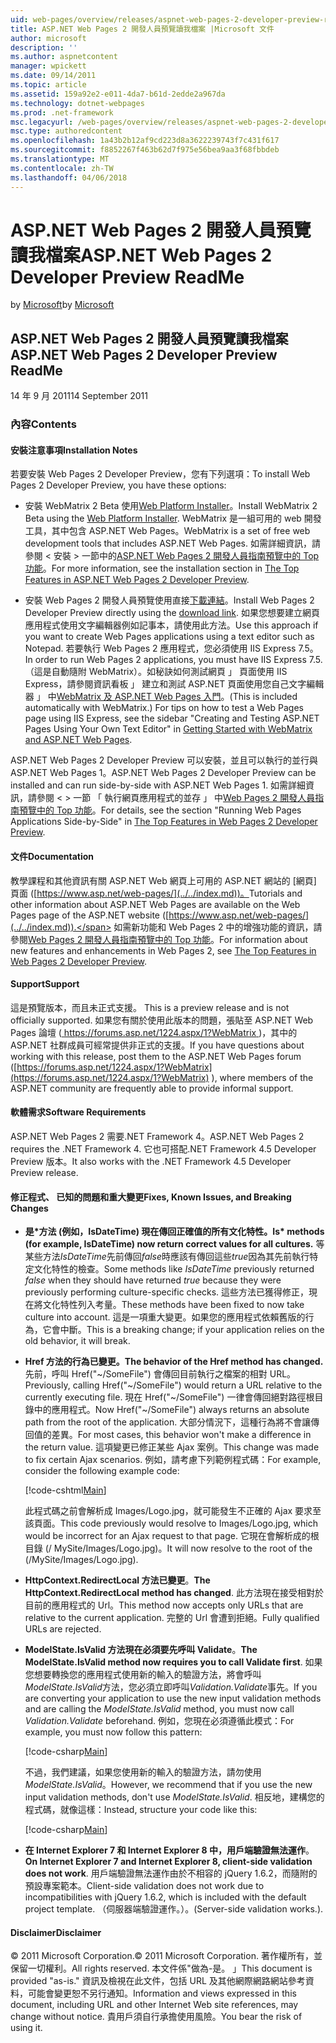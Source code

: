 ```yaml
---
uid: web-pages/overview/releases/aspnet-web-pages-2-developer-preview-readme
title: ASP.NET Web Pages 2 開發人員預覽讀我檔案 |Microsoft 文件
author: microsoft
description: ''
ms.author: aspnetcontent
manager: wpickett
ms.date: 09/14/2011
ms.topic: article
ms.assetid: 159a92e2-e011-4da7-b61d-2edde2a967da
ms.technology: dotnet-webpages
ms.prod: .net-framework
msc.legacyurl: /web-pages/overview/releases/aspnet-web-pages-2-developer-preview-readme
msc.type: authoredcontent
ms.openlocfilehash: 1a43b2b12af9cd223d8a3622239743f7c431f617
ms.sourcegitcommit: f8852267f463b62d7f975e56bea9aa3f68fbbdeb
ms.translationtype: MT
ms.contentlocale: zh-TW
ms.lasthandoff: 04/06/2018
---
```

<a name="aspnet-web-pages-2-developer-preview-readme"></a><span data-ttu-id="59b79-102">ASP.NET Web Pages 2 開發人員預覽讀我檔案</span><span class="sxs-lookup"><span data-stu-id="59b79-102">ASP.NET Web Pages 2 Developer Preview ReadMe</span></span>
====================
<span data-ttu-id="59b79-103">by [Microsoft](https://github.com/microsoft)</span><span class="sxs-lookup"><span data-stu-id="59b79-103">by [Microsoft](https://github.com/microsoft)</span></span>

## <a name="aspnet-web-pages-2-developer-preview-readme"></a><span data-ttu-id="59b79-104">ASP.NET Web Pages 2 開發人員預覽讀我檔案</span><span class="sxs-lookup"><span data-stu-id="59b79-104">ASP.NET Web Pages 2 Developer Preview ReadMe</span></span>

<span data-ttu-id="59b79-105">14 年 9 月 2011</span><span class="sxs-lookup"><span data-stu-id="59b79-105">14 September 2011</span></span>

### <a name="contents"></a><span data-ttu-id="59b79-106">內容</span><span class="sxs-lookup"><span data-stu-id="59b79-106">Contents</span></span>

#### <a id="_Toc303701284"></a>  <span data-ttu-id="59b79-107">安裝注意事項</span><span class="sxs-lookup"><span data-stu-id="59b79-107">Installation Notes</span></span>

<span data-ttu-id="59b79-108">若要安裝 Web Pages 2 Developer Preview，您有下列選項：</span><span class="sxs-lookup"><span data-stu-id="59b79-108">To install Web Pages 2 Developer Preview, you have these options:</span></span>

- <span data-ttu-id="59b79-109">安裝 WebMatrix 2 Beta 使用[Web Platform Installer](https://go.microsoft.com/fwlink/?LinkId=226883)。</span><span class="sxs-lookup"><span data-stu-id="59b79-109">Install WebMatrix 2 Beta using the [Web Platform Installer](https://go.microsoft.com/fwlink/?LinkId=226883).</span></span> <span data-ttu-id="59b79-110">WebMatrix 是一組可用的 web 開發工具，其中包含 ASP.NET Web Pages。</span><span class="sxs-lookup"><span data-stu-id="59b79-110">WebMatrix is a set of free web development tools that includes ASP.NET Web Pages.</span></span> <span data-ttu-id="59b79-111">如需詳細資訊，請參閱 < 安裝 > 一節中的[ASP.NET Web Pages 2 開發人員指南預覽中的 Top 功能](https://go.microsoft.com/fwlink/?LinkID=227824)。</span><span class="sxs-lookup"><span data-stu-id="59b79-111">For more information, see the installation section in [The Top Features in ASP.NET Web Pages 2 Developer Preview](https://go.microsoft.com/fwlink/?LinkID=227824).</span></span>

- <span data-ttu-id="59b79-112">安裝 Web Pages 2 開發人員預覽使用直接[下載連結](https://go.microsoft.com/fwlink/?LinkID=226335)。</span><span class="sxs-lookup"><span data-stu-id="59b79-112">Install Web Pages 2 Developer Preview directly using the [download link](https://go.microsoft.com/fwlink/?LinkID=226335).</span></span> <span data-ttu-id="59b79-113">如果您想要建立網頁應用程式使用文字編輯器例如記事本，請使用此方法。</span><span class="sxs-lookup"><span data-stu-id="59b79-113">Use this approach if you want to create Web Pages applications using a text editor such as Notepad.</span></span> <span data-ttu-id="59b79-114">若要執行 Web Pages 2 應用程式，您必須使用 IIS Express 7.5。</span><span class="sxs-lookup"><span data-stu-id="59b79-114">In order to run Web Pages 2 applications, you must have IIS Express 7.5.</span></span> <span data-ttu-id="59b79-115">（這是自動隨附 WebMatrix）。如秘訣如何測試網頁 」 頁面使用 IIS Express，請參閱資訊看板 」 建立和測試 ASP.NET 頁面使用您自己文字編輯器 」 中[WebMatrix 及 ASP.NET Web Pages 入門](https://go.microsoft.com/fwlink/?LinkId=202889)。</span><span class="sxs-lookup"><span data-stu-id="59b79-115">(This is included automatically with WebMatrix.) For tips on how to test a Web Pages page using IIS Express, see the sidebar "Creating and Testing ASP.NET Pages Using Your Own Text Editor" in [Getting Started with WebMatrix and ASP.NET Web Pages](https://go.microsoft.com/fwlink/?LinkId=202889).</span></span>

<span data-ttu-id="59b79-116">ASP.NET Web Pages 2 Developer Preview 可以安裝，並且可以執行的並行與 ASP.NET Web Pages 1。</span><span class="sxs-lookup"><span data-stu-id="59b79-116">ASP.NET Web Pages 2 Developer Preview can be installed and can run side-by-side with ASP.NET Web Pages 1.</span></span> <a id="a"></a><span data-ttu-id="59b79-117">如需詳細資訊，請參閱 < > 一節 「 執行網頁應用程式的並存 」 中[Web Pages 2 開發人員指南預覽中的 Top 功能](https://go.microsoft.com/fwlink/?LinkID=227824)。</span><span class="sxs-lookup"><span data-stu-id="59b79-117">For details, see the section "Running Web Pages Applications Side-by-Side" in [The Top Features in Web Pages 2 Developer Preview](https://go.microsoft.com/fwlink/?LinkID=227824).</span></span>

#### <a id="_Toc303701285"></a>  <span data-ttu-id="59b79-118">文件</span><span class="sxs-lookup"><span data-stu-id="59b79-118">Documentation</span></span>

<span data-ttu-id="59b79-119">教學課程和其他資訊有關 ASP.NET Web 網頁上可用的 ASP.NET 網站的 [網頁] 頁面 ([https://www.asp.net/web-pages/](../../index.md))。</span><span class="sxs-lookup"><span data-stu-id="59b79-119">Tutorials and other information about ASP.NET Web Pages are available on the Web Pages page of the ASP.NET website ([https://www.asp.net/web-pages/](../../index.md)).</span></span> <span data-ttu-id="59b79-120">如需新功能和 Web Pages 2 中的增強功能的資訊，請參閱[Web Pages 2 開發人員指南預覽中的 Top 功能](https://go.microsoft.com/fwlink/?LinkID=227824)。</span><span class="sxs-lookup"><span data-stu-id="59b79-120">For information about new features and enhancements in Web Pages 2, see [The Top Features in Web Pages 2 Developer Preview](https://go.microsoft.com/fwlink/?LinkID=227824).</span></span>

#### <a id="_Toc303701286"></a>  <span data-ttu-id="59b79-121">Support</span><span class="sxs-lookup"><span data-stu-id="59b79-121">Support</span></span>

<a id="_Toc209852135"></a><span data-ttu-id="59b79-122"><a id="_Toc255833657"></a> 這是預覽版本，而且未正式支援。</span><span class="sxs-lookup"><span data-stu-id="59b79-122"><a id="_Toc255833657"></a> This is a preview release and is not officially supported.</span></span> <span data-ttu-id="59b79-123">如果您有關於使用此版本的問題，張貼至 ASP.NET Web Pages 論壇 ([ https://forums.asp.net/1224.aspx/1?WebMatrix ](https://forums.asp.net/1224.aspx/1?WebMatrix) )，其中的 ASP.NET 社群成員可經常提供非正式的支援。</span><span class="sxs-lookup"><span data-stu-id="59b79-123">If you have questions about working with this release, post them to the ASP.NET Web Pages forum ([https://forums.asp.net/1224.aspx/1?WebMatrix](https://forums.asp.net/1224.aspx/1?WebMatrix) ), where members of the ASP.NET community are frequently able to provide informal support.</span></span>

#### <a id="_Toc303701287"></a>  <span data-ttu-id="59b79-124">軟體需求</span><span class="sxs-lookup"><span data-stu-id="59b79-124">Software Requirements</span></span>

<span data-ttu-id="59b79-125">ASP.NET Web Pages 2 需要.NET Framework 4。</span><span class="sxs-lookup"><span data-stu-id="59b79-125">ASP.NET Web Pages 2 requires the .NET Framework 4.</span></span> <span data-ttu-id="59b79-126">它也可搭配.NET Framework 4.5 Developer Preview 版本。</span><span class="sxs-lookup"><span data-stu-id="59b79-126">It also works with the .NET Framework 4.5 Developer Preview release.</span></span>

<a id="_Toc303701288"></a><a id="_Breaking_Changes"></a>

#### <a name="fixes-known-issues-and-breaking-changes"></a><span data-ttu-id="59b79-127">修正程式、 已知的問題和重大變更</span><span class="sxs-lookup"><span data-stu-id="59b79-127">Fixes, Known Issues, and Breaking Changes</span></span>

<a id="_Toc224729061"></a><a id="_Toc238051347"></a>

- <span data-ttu-id="59b79-128">**是\*方法 (例如，IsDateTime) 現在傳回正確值的所有文化特性。**</span><span class="sxs-lookup"><span data-stu-id="59b79-128">**Is\* methods (for example, IsDateTime) now return correct values for all cultures.**</span></span> <span data-ttu-id="59b79-129">等某些方法*IsDateTime*先前傳回*false*時應該有傳回這些*true*因為其先前執行特定文化特性的檢查。</span><span class="sxs-lookup"><span data-stu-id="59b79-129">Some methods like *IsDateTime* previously returned *false* when they should have returned *true* because they were previously performing culture-specific checks.</span></span> <span data-ttu-id="59b79-130">這些方法已獲得修正，現在將文化特性列入考量。</span><span class="sxs-lookup"><span data-stu-id="59b79-130">These methods have been fixed to now take culture into account.</span></span> <span data-ttu-id="59b79-131">這是一項重大變更。如果您的應用程式依賴舊版的行為，它會中斷。</span><span class="sxs-lookup"><span data-stu-id="59b79-131">This is a breaking change; if your application relies on the old behavior, it will break.</span></span>
- <span data-ttu-id="59b79-132">**Href 方法的行為已變更。**</span><span class="sxs-lookup"><span data-stu-id="59b79-132">**The behavior of the Href method has changed.**</span></span> <span data-ttu-id="59b79-133">先前，呼叫 Href("~/SomeFile") 會傳回目前執行之檔案的相對 URL。</span><span class="sxs-lookup"><span data-stu-id="59b79-133">Previously, calling Href("~/SomeFile") would return a URL relative to the currently executing file.</span></span> <span data-ttu-id="59b79-134">現在 Href("~/SomeFile") 一律會傳回絕對路徑根目錄中的應用程式。</span><span class="sxs-lookup"><span data-stu-id="59b79-134">Now Href("~/SomeFile") always returns an absolute path from the root of the application.</span></span> <span data-ttu-id="59b79-135">大部分情況下，這種行為將不會讓傳回值的差異。</span><span class="sxs-lookup"><span data-stu-id="59b79-135">For most cases, this behavior won't make a difference in the return value.</span></span> <span data-ttu-id="59b79-136">這項變更已修正某些 Ajax 案例。</span><span class="sxs-lookup"><span data-stu-id="59b79-136">This change was made to fix certain Ajax scenarios.</span></span> <span data-ttu-id="59b79-137">例如，請考慮下列範例程式碼：</span><span class="sxs-lookup"><span data-stu-id="59b79-137">For example, consider the following example code:</span></span> 

    [!code-cshtml[Main](aspnet-web-pages-2-developer-preview-readme/samples/sample1.cshtml)]

    <span data-ttu-id="59b79-138">此程式碼之前會解析成 Images/Logo.jpg，就可能發生不正確的 Ajax 要求至該頁面。</span><span class="sxs-lookup"><span data-stu-id="59b79-138">This code previously would resolve to Images/Logo.jpg, which would be incorrect for an Ajax request to that page.</span></span> <span data-ttu-id="59b79-139">它現在會解析成的根目錄 (/ MySite/Images/Logo.jpg)。</span><span class="sxs-lookup"><span data-stu-id="59b79-139">It will now resolve to the root of the (/MySite/Images/Logo.jpg).</span></span>
- <span data-ttu-id="59b79-140">**HttpContext.RedirectLocal 方法已變更**。</span><span class="sxs-lookup"><span data-stu-id="59b79-140">**The HttpContext.RedirectLocal method has changed**.</span></span> <span data-ttu-id="59b79-141">此方法現在接受相對於目前的應用程式的 Url。</span><span class="sxs-lookup"><span data-stu-id="59b79-141">This method now accepts only URLs that are relative to the current application.</span></span> <span data-ttu-id="59b79-142">完整的 Url 會遭到拒絕。</span><span class="sxs-lookup"><span data-stu-id="59b79-142">Fully qualified URLs are rejected.</span></span>
- <span data-ttu-id="59b79-143">**ModelState.IsValid 方法現在必須要先呼叫 Validate**。</span><span class="sxs-lookup"><span data-stu-id="59b79-143">**The ModelState.IsValid method now requires you to call Validate first**.</span></span> <span data-ttu-id="59b79-144">如果您想要轉換您的應用程式使用新的輸入的驗證方法，將會呼叫*ModelState.IsValid*方法，您必須立即呼叫*Validation.Validate*事先。</span><span class="sxs-lookup"><span data-stu-id="59b79-144">If you are converting your application to use the new input validation methods and are calling the *ModelState.IsValid* method, you must now call *Validation.Validate* beforehand.</span></span> <span data-ttu-id="59b79-145">例如，您現在必須遵循此模式：</span><span class="sxs-lookup"><span data-stu-id="59b79-145">For example, you must now follow this pattern:</span></span> 

    [!code-csharp[Main](aspnet-web-pages-2-developer-preview-readme/samples/sample2.cs)]

  <span data-ttu-id="59b79-146">不過，我們建議，如果您使用新的輸入的驗證方法，請勿使用*ModelState.IsValid*。</span><span class="sxs-lookup"><span data-stu-id="59b79-146">However, we recommend that if you use the new input validation methods, don't use *ModelState.IsValid*.</span></span> <span data-ttu-id="59b79-147">相反地，建構您的程式碼，就像這樣：</span><span class="sxs-lookup"><span data-stu-id="59b79-147">Instead, structure your code like this:</span></span> 

    [!code-csharp[Main](aspnet-web-pages-2-developer-preview-readme/samples/sample3.cs)]
- <span data-ttu-id="59b79-148">**在 Internet Explorer 7 和 Internet Explorer 8 中，用戶端驗證無法運作**。</span><span class="sxs-lookup"><span data-stu-id="59b79-148">**On Internet Explorer 7 and Internet Explorer 8, client-side validation does not work**.</span></span> <span data-ttu-id="59b79-149">用戶端驗證無法運作由於不相容的 jQuery 1.6.2，而隨附的預設專案範本。</span><span class="sxs-lookup"><span data-stu-id="59b79-149">Client-side validation does not work due to incompatibilities with jQuery 1.6.2, which is included with the default project template.</span></span> <span data-ttu-id="59b79-150">（伺服器端驗證運作。）。</span><span class="sxs-lookup"><span data-stu-id="59b79-150">(Server-side validation works.).</span></span>

#### <a id="_Toc303701289"></a>  <span data-ttu-id="59b79-151">Disclaimer</span><span class="sxs-lookup"><span data-stu-id="59b79-151">Disclaimer</span></span>

<span data-ttu-id="59b79-152">© 2011 Microsoft Corporation.</span><span class="sxs-lookup"><span data-stu-id="59b79-152">© 2011 Microsoft Corporation.</span></span> <span data-ttu-id="59b79-153">著作權所有，並保留一切權利。</span><span class="sxs-lookup"><span data-stu-id="59b79-153">All rights reserved.</span></span> <span data-ttu-id="59b79-154">本文件係"做為-是。 」</span><span class="sxs-lookup"><span data-stu-id="59b79-154">This document is provided "as-is."</span></span> <span data-ttu-id="59b79-155">資訊及檢視在此文件，包括 URL 及其他網際網路網站參考資料，可能會變更恕不另行通知。</span><span class="sxs-lookup"><span data-stu-id="59b79-155">Information and views expressed in this document, including URL and other Internet Web site references, may change without notice.</span></span> <span data-ttu-id="59b79-156">貴用戶須自行承擔使用風險。</span><span class="sxs-lookup"><span data-stu-id="59b79-156">You bear the risk of using it.</span></span>
